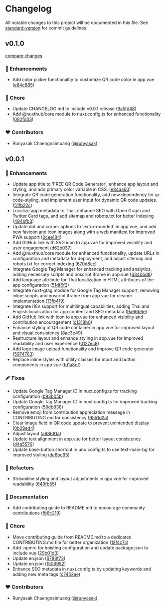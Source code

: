 # Changelog

All notable changes to this project will be documented in this file. See [standard-version](https://github.com/conventional-changelog/standard-version) for commit guidelines.

## v0.1.0

[compare changes](https://github.com/runyasak/free-qr-code-generator/compare/v0.0.1...v0.1.0)

### 🚀 Enhancements

- Add color picker functionality to customize QR code color in app.vue ([e84c885](https://github.com/runyasak/free-qr-code-generator/commit/e84c885))

### 🏡 Chore

- Update CHANGELOG.md to include v0.0.1 release ([9a5fd48](https://github.com/runyasak/free-qr-code-generator/commit/9a5fd48))
- Add @nuxthub/core module to nuxt.config.ts for enhanced functionality ([082fd33](https://github.com/runyasak/free-qr-code-generator/commit/082fd33))

### ❤️ Contributors

- Runyasak Chaengnaimuang ([@runyasak](https://github.com/runyasak))

## v0.0.1


### 🚀 Enhancements

- Update app title to 'FREE QR Code Generator', enhance app layout and styling, and add primary color variable in CSS. ([e84aa60](https://github.com/runyasak/free-qr-code-generator/commit/e84aa60))
- Integrate QR code generation functionality, add new dependency for qr-code-styling, and implement user input for dynamic QR code updates. ([51fb22c](https://github.com/runyasak/free-qr-code-generator/commit/51fb22c))
- Localize app metadata to Thai, enhance SEO with Open Graph and Twitter Card tags, and add sitemap and robots.txt for better indexing ([494bfb3](https://github.com/runyasak/free-qr-code-generator/commit/494bfb3))
- Update dot and corner options to 'extra-rounded' in app.vue, and add new favicon and icon images along with a web manifest for improved PWA support ([0cee184](https://github.com/runyasak/free-qr-code-generator/commit/0cee184))
- Add GitHub link with SVG icon to app.vue for improved visibility and user engagement ([d62b037](https://github.com/runyasak/free-qr-code-generator/commit/d62b037))
- Add @nuxthub/core module for enhanced functionality, update URLs in configuration and metadata for deployment, and adjust sitemap and robots.txt for correct indexing ([670d8cc](https://github.com/runyasak/free-qr-code-generator/commit/670d8cc))
- Integrate Google Tag Manager for enhanced tracking and analytics, adding necessary scripts and noscript iframe in app.vue ([4340bd8](https://github.com/runyasak/free-qr-code-generator/commit/4340bd8))
- Add language attribute for Thai localization in HTML attributes of the app configuration ([51df6f2](https://github.com/runyasak/free-qr-code-generator/commit/51df6f2))
- Integrate nuxt-gtag module for Google Tag Manager support, removing inline scripts and noscript iframe from app.vue for cleaner implementation ([13fb419](https://github.com/runyasak/free-qr-code-generator/commit/13fb419))
- Integrate i18n support for multilingual capabilities, adding Thai and English localization for app content and SEO metadata ([9a66b6e](https://github.com/runyasak/free-qr-code-generator/commit/9a66b6e))
- Add GitHub link with icon to app.vue for enhanced visibility and contribution encouragement ([c1318b0](https://github.com/runyasak/free-qr-code-generator/commit/c1318b0))
- Enhance styling of QR code container in app.vue for improved layout and visual consistency ([8ae3e49](https://github.com/runyasak/free-qr-code-generator/commit/8ae3e49))
- Restructure layout and enhance styling in app.vue for improved readability and user experience ([0127ec8](https://github.com/runyasak/free-qr-code-generator/commit/0127ec8))
- Add logo image upload functionality and improve QR code generator ([5974763](https://github.com/runyasak/free-qr-code-generator/commit/5974763))
- Replace inline styles with utility classes for input and button components in app.vue ([fd1a8df](https://github.com/runyasak/free-qr-code-generator/commit/fd1a8df))

### 🩹 Fixes

- Update Google Tag Manager ID in nuxt.config.ts for tracking configuration ([b93b05b](https://github.com/runyasak/free-qr-code-generator/commit/b93b05b))
- Update Google Tag Manager ID in nuxt.config.ts for improved tracking configuration ([58db838](https://github.com/runyasak/free-qr-code-generator/commit/58db838))
- Remove emoji from contribution appreciation message in CONTRIBUTING.md for consistency ([9551d2a](https://github.com/runyasak/free-qr-code-generator/commit/9551d2a))
- Clear image field in QR code update to prevent unintended display ([0b29ed4](https://github.com/runyasak/free-qr-code-generator/commit/0b29ed4))
- Adjust layout ([a98681a](https://github.com/runyasak/free-qr-code-generator/commit/a98681a))
- Update text alignment in app.vue for better layout consistency ([d4a5576](https://github.com/runyasak/free-qr-code-generator/commit/d4a5576))
- Update base-button shortcut in uno.config.ts to use text-main-bg for improved styling ([de6bc93](https://github.com/runyasak/free-qr-code-generator/commit/de6bc93))

### 💅 Refactors

- Streamline styling and layout adjustments in app.vue for improved readability ([649fb55](https://github.com/runyasak/free-qr-code-generator/commit/649fb55))

### 📖 Documentation

- Add contributing guide to README.md to encourage community contributions ([fb8c219](https://github.com/runyasak/free-qr-code-generator/commit/fb8c219))

### 🏡 Chore

- Move contributing guide from README.md to a dedicated CONTRIBUTING.md file for better organization ([12f4c7c](https://github.com/runyasak/free-qr-code-generator/commit/12f4c7c))
- Add .npmrc for hoisting configuration and update package.json to include vue ([29b01d3](https://github.com/runyasak/free-qr-code-generator/commit/29b01d3))
- Update en.json ([6788f73](https://github.com/runyasak/free-qr-code-generator/commit/6788f73))
- Update en.json ([f506952](https://github.com/runyasak/free-qr-code-generator/commit/f506952))
- Enhance SEO metadata in nuxt.config.ts by updating keywords and adding new meta tags ([c7452ae](https://github.com/runyasak/free-qr-code-generator/commit/c7452ae))

### ❤️ Contributors

- Runyasak Chaengnaimuang ([@runyasak](https://github.com/runyasak))

